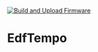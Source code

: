 [![Build and Upload Firmware](https://github.com/Alexis81/EdfTempo/actions/workflows/deploy.yml/badge.svg)](https://github.com/Alexis81/EdfTempo/actions/workflows/deploy.yml)
# EdfTempo
